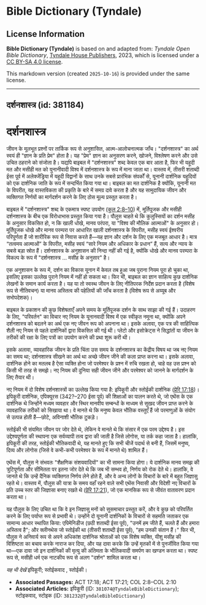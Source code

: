 # Bible Dictionary (Tyndale)

## License Information

**Bible Dictionary (Tyndale)** is based on and adapted from: _Tyndale Open Bible Dictionary_, [Tyndale House Publishers](https://tyndaleopenresources.com/), 2023, which is licensed under a [CC BY-SA 4.0 license](https://creativecommons.org/licenses/by-sa/4.0/legalcode.en).

This markdown version (created `2025-10-16`) is provided under the same license.



--------------------------------

## दर्शनशास्त्र (id: 381184)

दर्शनशास्त्र
============

जीवन के मूलभूत प्रश्नों पर तार्किक रूप से अनुशासित, आत्म\-आलोचनात्मक जाँच। "दर्शनशास्त्र" का अर्थ स्वयं ही "ज्ञान के प्रति प्रेम" होता है। यह "प्रेम" ज्ञान का अनुसरण करने, खोजने, विश्लेषण करने और उसे उचित ठहराने को संजोता है। यद्यपि बाइबल में "दर्शनशास्त्र" शब्द केवल एक बार आता है, फिर भी यहूदी मत और मसीही मत को युनानीवादी विश्व में दर्शनशास्त्र के रूप में माना जाता था। वास्तव में, तीसरी शताब्दी ईसा पूर्व में अलेक्जेंड्रिया में यहूदी विद्वानों के साथ उनके सबसे प्रारंभिक संपर्कों से, यूनानी दार्शनिक यहूदियों को एक दार्शनिक जाति के रूप में सन्दर्भित किया गया था। बाइबल का मत दार्शनिक है क्योंकि, यूनानी मत के विपरीत, यह वास्तविकता की प्रकृति के बारे में समग्र दावे करता है और यह सामुदायिक जीवन और व्यक्तिगत निर्णयों का मार्गदर्शन करने के लिए ठोस मूल्य प्रस्तुत करता है।

बाइबल में "दर्शनशास्त्र" शब्द के एकमात्र स्पष्ट उपयोग ([कुल 2:8–10](https://ref.ly/Col2:8-Col2:10)) में, मूर्तिपूजक और मसीही दर्शनशास्त्र के बीच एक विरोधाभास प्रस्तुत किया गया है। पौलुस चाहते थे कि कुलुस्सियों का दर्शन मसीह के अनुसार विकसित हो, न कि खाली धोखे, मानव परंपरा, या "विश्व की मौलिक आत्माओं" के अनुसार हो। मूर्तिपूजक धोखे और मानव परम्परा पर आधारित खाली दर्शनशास्त्र के विपरीत, मसीह स्वयं ईश्वरीय परिपूर्णता हैं जो शारीरिक रूप से निवास करते हैं—यह ज्ञान और दर्शन के लिए एक मजबूत आधार है। मात्र “तत्वमय आत्माओं” के विपरीत, मसीह स्वयं “सारे नियम और अधिकार के प्रधान” हैं, सत्य और न्याय के सबसे बड़ा स्रोत हैं। दर्शनशास्त्र के अनुशासन की निन्दा नहीं की गई है, क्योंकि धोखे और मानव परम्परा के विकल्प के रूप में "दर्शनशास्त्र … मसीह के अनुसार" है।

एक अनुशासन के रूप में, दर्शन का विकास यूनान में केवल तब हुआ जब पुराना नियम पूरा हो चुका था, इसलिए इसका उल्लेख पुराने नियम में नहीं हो सकता था। फिर भी, बाइबल का ज्ञान साहित्य कुछ दार्शनिक लेखनों के समान कार्य करता है। यह या तो स्वस्थ जीवन के लिए नीतिपरक निर्देश प्रदान करता है (विशेष रूप से नीतिवचन) या मानव अस्तित्व की पहेलियों की जाँच करता है (विशेष रूप से अय्यूब और सभोपदेशक)।

बाइबल के प्रकाशन की कुछ विशेषताएँ अपने समय के मूर्तिपूजक दर्शन के साथ साझा की गई हैं। उदाहरण के लिए, "परिवर्तन" का विचार नए नियम के यूनानवादी विश्व में एक स्वीकृत नमूना था, क्योंकि अपने दर्शनशास्त्र को बदलने का अर्थ एक नए जीवन रूप को अपनाना था। इसके अलावा, एक पत्र की साहित्यिक शैली नए नियम से पहले दार्शनिकों द्वारा विकसित की गई थी। प्लेटो और इसोक्रेट्स ने सिद्धांतों या जीवन के तरीकों की रक्षा के लिए पत्रों का उपयोग करने की प्रथा शुरू करी थी।

इसके अलावा, व्यावहारिक जीवन के प्रति चिंता उस समय के दर्शनशास्त्र का केंद्रीय विषय था जब नए नियम का समय था; दर्शनशास्त्र सीखने का अर्थ था अच्छे जीवन जीने की कला प्राप्त करना था। इसके अलावा, दार्शनिक होने का मतलब है ऐसा व्यक्ति होना जो परमेश्वर के प्रश्न में रुचि रखता हो, चाहे वह उस प्रश्न को किसी भी तरह से समझे। नए नियम की दुनिया सही जीवन जीने और परमेश्वर को जानने के मार्गदर्शन के लिए तैयार थी।

नए नियम में दो विशेष दर्शनशास्त्रों का उल्लेख किया गया है: इपिकूरी और स्तोईकी दार्शनिक ([प्रेरि 17:18](https://ref.ly/Acts17:18))। इपिकूरी दार्शनिक, एपिक्यूरस (342?–270 ईसा पूर्व) की शिक्षाओं का पालन करते थे, जो एथेंस के एक दार्शनिक थे जिन्होंने मध्यम व्यवहार और स्थिर मानवीय सम्बन्धों के माध्यम से सुखद जीवन प्राप्त करने के व्यावहारिक तरीकों को सिखाया था। वे मानते थे कि मनुष्य केवल भौतिक वस्तुएँ हैं जो परमाणुओं के संयोग से उत्पन्न होती हैं—छोटे, अविनाशी भौतिक टुकड़े।

स्तोईकी भी संयमित जीवन पर जोर देते थे, लेकिन वे मानते थे कि संसार में एक परम उद्देश्य है। इस उद्देश्यपूर्णता की स्थापना एक सर्वव्यापी तत्व द्वारा की जाती है जिसे लोगोस, या तर्क कहा जाता है। हालांकि, इपिकूरी की तरह, स्तोईकी भौतिकवादी थे, यह मानते हुए कि सभी चीजें पदार्थ से बनी हैं, जिसमें मनुष्य, दिव्य और लोगोस (जिसे वे कभी\-कभी परमेश्वर के रूप में मानते थे) शामिल हैं।

एथेंस में, पौलुस ने संभवतः "शैक्षणिक संशयवादियों" का भी सामना किया होगा। ये दार्शनिक मानव समझ की त्रुटिपूर्णता और सीमितता पर इतना जोर देते थे कि जब भी सम्भव हो, निर्णय को रोक देते थे। हालांकि, वे जानते थे कि उन्हें दैनिक व्यक्तिगत निर्णय लेने होते हैं, और वे अन्य लोगों के विचारों के बारे में बहुत जिज्ञासु रहते थे। वास्तव में, पौलुस की यात्रा के समय वहाँ रहने वाले सभी एथेंस निवासी और विदेशी नए विचारों के प्रति उच्च स्तर की जिज्ञासा बनाए रखते थे ([प्रेरि 17:21](https://ref.ly/Acts17:21)), जो एक मानसिक रूप से जीवंत वातावरण प्रदान करता था।

यह पौलुस के लिए उचित था कि वे इन जिज्ञासु मनों को सुसमाचार प्रस्तुत करें, और वे कुछ को परिवर्तित करने के लिए पर्याप्त रूप से प्रभावी थे। उन्होंने दो यूनानी दार्शनिकों के विचारों से सहमति जताकर एक सामान्य आधार स्थापित किया: एपिमेनिडीज (छठी शताब्दी ईसा पूर्व), "उनमें हम जीते हैं, चलते हैं और हमारा अस्तित्व है"; और क्लीनथेस जो स्तोईकी था (तीसरी शताब्दी ईसा पूर्व), "हम उनकी संतान हैं।" फिर भी, पौलुस ने अनिवार्य रूप से अपने अधिकांश दार्शनिक श्रोताओं को एक विशेष व्यक्ति, यीशु मसीह की विशिष्टता का बचाव करके नाराज कर दिया, और यह दावा करके कि उन्हें मृतकों में से पुनर्जीवित किया गया था—एक दावा जो इन दार्शनिकों की मृत्यु की अंतिमता के भौतिकवादी समर्पण का खण्डन करता था। स्पष्ट रूप से, मसीही धर्म एक नाटकीय रूप से अलग "दर्शन" शामिल करता था।

*यह भी देखें*  इपिकूरी; स्तोईकवाद , स्तोईकी।

* **Associated Passages:** ACT 17:18; ACT 17:21; COL 2:8–COL 2:10
* **Associated Articles:** इपिकूरी (ID: `381074@TyndaleBibleDictionary`); स्टोइकवाद, स्टोइक (ID: `381232@TyndaleBibleDictionary`)

